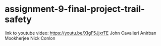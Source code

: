 # assignment-9-final-project-trail-safety
link to youtube video: https://youtu.be/XIgF5JjxrTE
John Cavalieri
Anirban Mookherjee
Nick Conlon

